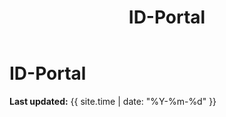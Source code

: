 ﻿---
title: ID-Portal
layout: default
nav_order: 3
has_children: true
---
# ID-Portal
**Last updated:** {{ site.time | date: "%Y-%m-%d" }}

